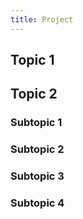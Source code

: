 ```yaml
---
title: Project
---
```


## Topic 1


## Topic 2


### Subtopic 1


### Subtopic 2


### Subtopic 3

### Subtopic 4